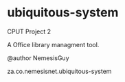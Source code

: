 # ubiquitous-system
CPUT Project 2 

A Office library managment tool.

@author NemesisGuy

za.co.nemesisnet.ubiquitous-system